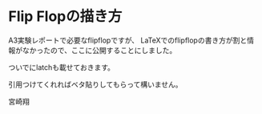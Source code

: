 # Flip Flopの描き方

A3実験レポートで必要なflipflopですが、
LaTeXでのflipflopの書き方が割と情報がなかったので、ここに公開することにしました。

ついでにlatchも載せておきます。

引用つけてくれればベタ貼りしてもらって構いません。

宮崎翔
